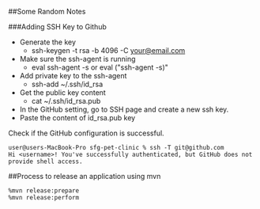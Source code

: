 ##Some Random Notes

###Adding SSH Key to Github

* Generate the key 
  * ssh-keygen -t rsa -b 4096 -C your@email.com
* Make sure the ssh-agent is running 
  * eval ssh-agent -s or eval ("ssh-agent -s)"
* Add private key to the ssh-agent
  * ssh-add ~/.ssh/id_rsa
* Get the public key content
  * cat ~/.ssh/id_rsa.pub
* In the GitHub setting, go to SSH page and create a new ssh key.
* Paste the content of id_rsa.pub key

Check if the GitHub configuration is successful.

    user@users-MacBook-Pro sfg-pet-clinic % ssh -T git@github.com
    Hi <username>! You've successfully authenticated, but GitHub does not provide shell access.


##Process to release an application using mvn

    %mvn release:prepare
    %mvn release:perform
 
